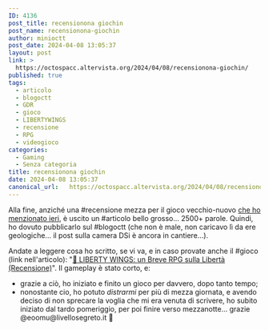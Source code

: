 ```yaml
---
ID: 4136
post_title: recensionona giochin
post_name: recensionona-giochin
author: minioctt
post_date: 2024-04-08 13:05:37
layout: post
link: >
  https://octospacc.altervista.org/2024/04/08/recensionona-giochin/
published: true
tags:
  - articolo
  - blogoctt
  - GDR
  - gioco
  - LIBERTYWINGS
  - recensione
  - RPG
  - videogioco
categories:
  - Gaming
  - Senza categoria
title: recensionona giochin
date: 2024-04-08 13:05:37
canonical_url:   https://octospacc.altervista.org/2024/04/08/recensionona-giochin/
---
```

<!-- wp:paragraph -->
<p>Alla fine, anziché una #recensione mezza per il gioco vecchio-nuovo <a href="/microblog-mirror/2024/04/07/android-come-il-95/">che ho menzionato ieri</a>, è uscito un #articolo bello grosso... 2500+ parole. Quindi, ho dovuto pubblicarlo sul #blogoctt (che non è male, non caricavo lì da ere geologiche... il post sulla camera DSi è ancora in cantiere...).</p>
<!-- /wp:paragraph -->

<!-- wp:paragraph -->
<p>Andate a leggere cosa ho scritto, se vi va, e in caso provate anche il #gioco (link nell'articolo): "<a href="https://sitoctt.octt.eu.org/Posts/2024-04-07-LIBERTY-WINGS-Breve-RPG-Liberta-Recensione.html">🚀 LIBERTY WINGS: un Breve RPG sulla Libertà (Recensione)</a>". Il gameplay è stato corto, e:</p>
<!-- /wp:paragraph -->

<!-- wp:list -->
<ul><!-- wp:list-item -->
<li>grazie a ciò, ho iniziato e finito un gioco per davvero, dopo tanto tempo;</li>
<!-- /wp:list-item -->

<!-- wp:list-item -->
<li>nonostante cio, ho potuto <em>distrarmi</em> per più di mezza giornata, e avendo deciso di non sprecare la voglia che mi era venuta di scrivere, ho subito iniziato dal tardo pomeriggio, per poi finire verso mezzanotte... grazie @eoomu@livellosegreto.it 🙏</li>
<!-- /wp:list-item --></ul>
<!-- /wp:list -->